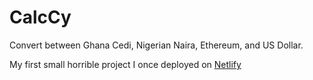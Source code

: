 # CalcCy
Convert between Ghana Cedi, Nigerian Naira, Ethereum, and US Dollar.

My first small horrible project I once deployed on [Netlify](https://calccy.netlify.app/)
